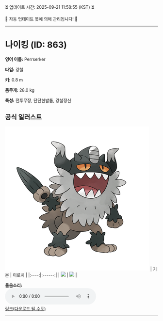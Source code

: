 
⏳ 업데이트 시간: 2025-09-21 11:58:55 (KST) ⏳

🤖 자동 업데이트 봇에 의해 관리됩니다! 🤖

---

# 나이킹 (ID: 863)
**영어 이름:** Perrserker

**타입:** 강철

**키:** 0.8 m

**몸무게:** 28.0 kg

**특성:** 전투무장, 단단한발톱, 강철정신

## 공식 일러스트
![](https://raw.githubusercontent.com/PokeAPI/sprites/master/sprites/pokemon/other/official-artwork/863.png)
| 기본 | 이로치 |
|:----:|:------:|
| <img src="http://play.pokemonshowdown.com/sprites/ani/perrserker.gif" width="200"> | <img src="http://play.pokemonshowdown.com/sprites/ani-shiny/perrserker.gif" width="200"> |

**울음소리:**<br><audio controls src="https://raw.githubusercontent.com/PokeAPI/cries/main/cries/pokemon/latest/863.ogg"></audio><br> [링크(다운로드 될 수도)](https://raw.githubusercontent.com/PokeAPI/cries/main/cries/pokemon/latest/863.ogg)


---

